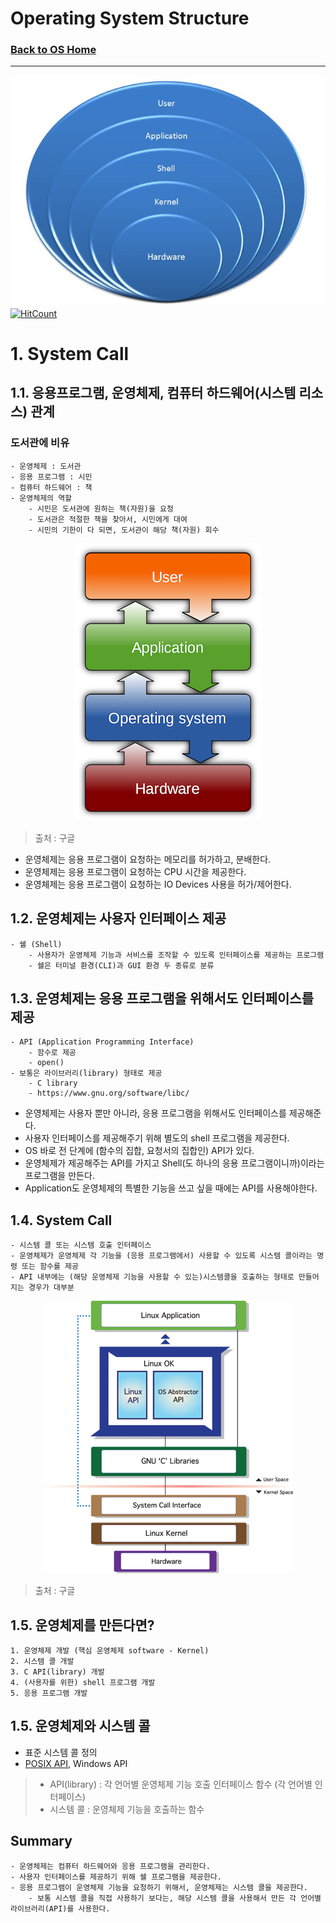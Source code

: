 # Operating System Structure
### [Back to OS Home](https://github.com/boys-be-ambitious/TIL/tree/master/computer-science-school/Operating_system)
---

![os_structure](../../images/os_str_1.jpg)
[![HitCount](http://hits.dwyl.io/boys-be-ambitious//Operating_system/os_3_structure.md.svg)](http://hits.dwyl.io/boys-be-ambitious//Operating_system/os_3_structure.md)


# 1. System Call

## 1.1. 응용프로그램, 운영체제, 컴퓨터 하드웨어(시스템 리소스) 관계
### 도서관에 비유
    - 운영체제 : 도서관
    - 응용 프로그램 : 시민
    - 컴퓨터 하드웨어 : 책
    - 운영체제의 역할
        - 시민은 도서관에 원하는 책(자원)을 요청
        - 도서관은 적절한 책을 찾아서, 시민에게 대여
        - 시민의 기한이 다 되면, 도서관이 해당 책(자원) 회수

<center><img src="../../images/os_7.png"></center>

> 출처 : 구글

- 운영체제는 응용 프로그램이 요청하는 메모리를 허가하고, 분배한다.
- 운영체제는 응용 프로그램이 요청하는 CPU 시간을 제공한다.
- 운영체제는 응용 프로그램이 요청하는 IO Devices 사용을 허가/제어한다.

## 1.2. 운영체제는 사용자 인터페이스 제공
    - 쉘 (Shell)
        - 사용자가 운영체제 기능과 서비스를 조작할 수 있도록 인터페이스를 제공하는 프로그램
        - 쉘은 터미널 환경(CLI)과 GUI 환경 두 종류로 분류

## 1.3. 운영체제는 응용 프로그램을 위해서도 인터페이스를 제공
    - API (Application Programming Interface)
        - 함수로 제공
        - open()
    - 보통은 라이브러리(library) 형태로 제공
        - C library
        - https://www.gnu.org/software/libc/

- 운영체제는 사용자 뿐만 아니라, 응용 프로그램을 위해서도 인터페이스를 제공해준다.
- 사용자 인터페이스를 제공해주기 위해 별도의 shell 프로그램을 제공한다.
- OS 바로 전 단계에 (함수의 집합, 요청서의 집합인) API가 있다.
- 운영체제가 제공해주는 API를 가지고 Shell(도 하나의 응용 프로그램이니까)이라는 프로그램을 만든다. 
- Application도 운영체제의 특별한 기능을 쓰고 싶을 때에는 API를 사용해야한다.


## 1.4. System Call
    - 시스템 콜 또는 시스템 호출 인터페이스
    - 운영체제가 운영체제 각 기능을 (응용 프로그램에서) 사용할 수 있도록 시스템 콜이라는 명령 또는 함수를 제공
    - API 내부에는 (해당 운영체제 기능을 사용할 수 있는)시스템콜을 호출하는 형태로 만들어지는 경우가 대부분


<center><img src="../../images/systemcall_1.gif"></center>

> 출처 : 구글

## 1.5. 운영체제를 만든다면?
    1. 운영체제 개발 (핵심 운영체제 software - Kernel)
    2. 시스템 콜 개발
    3. C API(library) 개발
    4. (사용자를 위한) shell 프로그램 개발
    5. 응용 프로그램 개발

## 1.5. 운영체제와 시스템 콜
- 표준 시스템 콜 정의
- [POSIX API](https://docs.oracle.com/cd/E19048-01/chorus4/806-3328/6jcg1bm05/index.html), Windows API

> - API(library) : 각 언어별 운영체제 기능 호출 인터페이스 함수 (각 언어별 인터페이스)
> - 시스템 콜 : 운영체제 기능을 호출하는 함수


## Summary
    - 운영체제는 컴퓨터 하드웨어와 응용 프로그램을 관리한다.
    - 사용자 인터페이스를 제공하기 위해 쉘 프로그램을 제공한다.
    - 응용 프로그램이 운영체제 기능을 요청하기 위해서, 운영체제는 시스템 콜을 제공한다.
        - 보통 시스템 콜을 직접 사용하기 보다는, 해당 시스템 콜을 사용해서 만든 각 언어별 라이브러리(API)를 사용한다.